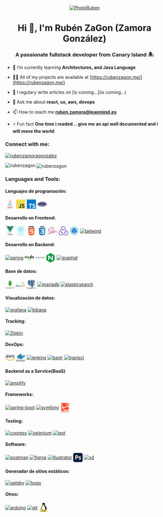 <p align="center">
  <a href="https://rubenzagon.me/">
    <img alt="PhotoRuben" src="https://s6.gifyu.com/images/gif-avatar.gif" width="100" />
  </a>
</p>

<h1 align="center">Hi 👋, I'm Rubén ZaGon (Zamora González)</h1>
<h3 align="center">A passionate fullstack developer from Canary Island 🏝</h3>

<!-- 
<p align="left"> <img src="https://komarev.com/ghpvc/?username=rubenzagon&label=Profile%20views&color=0e75b6&style=flat" alt="rubenzagon" /> </p> 
-->

<!--
<p align="left"> <a href="https://github.com/ryo-ma/github-profile-trophy"><img src="https://github-profile-trophy.vercel.app/?username=rubenzagon" alt="rubenzagon" /></a> </p> 
-->

- 🌱 I’m currently learning **Architectures, and Java Language**

- 👨‍💻 All of my projects are available at [https://rubenzagon.me/](https://rubenzagon.me/)

- 📝 I regulary write articles on [is coming...](is coming...)

- 💬 Ask me about **react, ux, aws, devops**

- 📫 How to reach me **ruben.zamora@leanmind.es**

- ⚡ Fun fact **One time i readed... give me an api well documented and i will move the world**

<h3 align="left">Connect with me:</h3>
<p align="left">
<a href="https://linkedin.com/in/rubenzamoragonzalez" target="blank"><img align="center" src="https://cdn.jsdelivr.net/npm/simple-icons@3.0.1/icons/linkedin.svg" alt="rubenzamoragonzalez" height="30" width="40" /></a>
</p>

<p><img align="left" src="https://github-readme-stats.vercel.app/api/top-langs?username=rubenzagon&show_icons=true&locale=en&layout=compact" alt="rubenzagon" /></p>

<p>&nbsp;<img align="center" src="https://github-readme-stats.vercel.app/api?username=rubenzagon&show_icons=true&locale=en" alt="rubenzagon" /></p>

<h3 align="left">Languages and Tools:</h3>

#### Lenguajes de programación:
<p align="left"> <a href="https://www.java.com" target="blank"> <img align="center" src="https://raw.githubusercontent.com/devicons/devicon/master/icons/java/java-original-wordmark.svg" alt="java" height="30"/></a>
<a href="https://developer.mozilla.org/en-US/docs/Web/JavaScript" target="blank"> <img align="center" src="https://raw.githubusercontent.com/devicons/devicon/master/icons/javascript/javascript-original.svg" alt="javascript" height="30"/></a>
<a href="https://www.typescriptlang.org/" target="blank"> <img align="center" src="https://raw.githubusercontent.com/devicons/devicon/master/icons/typescript/typescript-original.svg" alt="typescript" height="30"/></a>
<a href="https://www.php.net" target="blank"> <img align="center" src="https://raw.githubusercontent.com/devicons/devicon/master/icons/php/php-original.svg" alt="php" height="30"/></a></p>

#### Desarrollo en Frontend:
<p align="left"> <a href="https://vuejs.org/" target="blank"> <img align="center" src="https://raw.githubusercontent.com/devicons/devicon/master/icons/vuejs/vuejs-original-wordmark.svg" alt="vuejs" height="30"/></a>
 <a href="https://reactjs.org/" target="blank"> <img align="center" src="https://raw.githubusercontent.com/devicons/devicon/master/icons/react/react-original-wordmark.svg" alt="react" height="30"/></a>
 <a href="https://www.w3.org/html/" target="blank"> <img align="center" src="https://raw.githubusercontent.com/devicons/devicon/master/icons/html5/html5-original-wordmark.svg" alt="html5" height="30"/></a>
 <a href="https://www.w3schools.com/css/" target="blank"> <img align="center" src="https://raw.githubusercontent.com/devicons/devicon/master/icons/css3/css3-original-wordmark.svg" alt="css3" height="30"/></a>
 <a href="https://sass-lang.com" target="blank"> <img align="center" src="https://raw.githubusercontent.com/devicons/devicon/master/icons/sass/sass-original.svg" alt="sass" height="30"/></a>
 <a href="https://redux.js.org" target="blank"> <img align="center" src="https://raw.githubusercontent.com/devicons/devicon/master/icons/redux/redux-original.svg" alt="redux" height="30"/></a>
 <a href="https://webpack.js.org" target="blank"> <img align="center" src="https://raw.githubusercontent.com/devicons/devicon/master/icons/webpack/webpack-original.svg" alt="webpack" height="30"/></a>
 <a href="https://tailwindcss.com/" target="blank"> <img align="center" src="https://www.vectorlogo.zone/logos/tailwindcss/tailwindcss-icon.svg" alt="tailwind" height="30"/></a></p>

#### Desarrollo en Backend:
<p align="left"> <a href="https://spring.io/" target="blank"> <img align="center" src="https://www.vectorlogo.zone/logos/springio/springio-icon.svg" alt="spring" height="30"/></a>
<a href="https://nodejs.org" target="blank"> <img align="center" src="https://raw.githubusercontent.com/devicons/devicon/master/icons/nodejs/nodejs-original-wordmark.svg" alt="nodejs" height="30"/></a>
<a href="https://expressjs.com" target="blank"> <img align="center" src="https://raw.githubusercontent.com/devicons/devicon/master/icons/express/express-original-wordmark.svg" alt="express" height="30"/></a>
<a href="https://www.nginx.com" target="blank"> <img align="center" src="https://raw.githubusercontent.com/devicons/devicon/master/icons/nginx/nginx-original.svg" alt="nginx" height="30"/></a>
<a href="https://graphql.org" target="blank"> <img align="center" src="https://www.vectorlogo.zone/logos/graphql/graphql-icon.svg" alt="graphql" height="30"/></a></p>

#### Base de datos:
<p align="left"> <a href="https://www.mongodb.com/" target="blank"> <img align="center" src="https://raw.githubusercontent.com/devicons/devicon/master/icons/mongodb/mongodb-original-wordmark.svg" alt="mongodb" height="30"/></a>
 <a href="https://www.mysql.com/" target="blank"> <img align="center" src="https://raw.githubusercontent.com/devicons/devicon/master/icons/mysql/mysql-original-wordmark.svg" alt="mysql" height="30"/></a>
 <a href="https://www.postgresql.org" target="blank"> <img align="center" src="https://raw.githubusercontent.com/devicons/devicon/master/icons/postgresql/postgresql-original-wordmark.svg" alt="postgresql" height="30"/></a>
 <a href="https://mariadb.org/" target="blank"> <img align="center" src="https://www.vectorlogo.zone/logos/mariadb/mariadb-icon.svg" alt="mariadb" height="30"/></a>
 <a href="https://www.elastic.co" target="blank"> <img align="center" src="https://www.vectorlogo.zone/logos/elastic/elastic-icon.svg" alt="elasticsearch" height="30"/></a></p>

#### Visualización de datos:
<p align="left"> <a href="https://grafana.com" target="blank"> <img align="center" src="https://www.vectorlogo.zone/logos/grafana/grafana-icon.svg" alt="grafana" height="30"/></a>
<a href="https://www.elastic.co/kibana" target="blank"> <img align="center" src="https://www.vectorlogo.zone/logos/elasticco_kibana/elasticco_kibana-icon.svg" alt="kibana" height="30"/></a></p>

#### Tracking:
<p align="left"> <a href="https://zipkin.io/" target="blank"> <img align="center" src="https://zipkin.io/public/img/logo_png/zipkin_vertical_grey_gb.png" alt="Zipkin" height="30"/></a></p>

#### DevOps:
<p align="left"> <a href="https://aws.amazon.com" target="blank"> <img align="center" src="https://raw.githubusercontent.com/devicons/devicon/master/icons/amazonwebservices/amazonwebservices-original-wordmark.svg" alt="aws" height="30"/></a>
<a href="https://www.docker.com/" target="blank"> <img align="center" src="https://raw.githubusercontent.com/devicons/devicon/master/icons/docker/docker-original-wordmark.svg" alt="docker" height="30"/></a>
<a href="https://www.jenkins.io" target="blank"> <img align="center" src="https://www.vectorlogo.zone/logos/jenkins/jenkins-icon.svg" alt="jenkins" height="30"/></a>
<a href="https://www.gnu.org/software/bash/" target="blank"> <img align="center" src="https://www.vectorlogo.zone/logos/gnu_bash/gnu_bash-icon.svg" alt="bash" height="30"/></a>
<a href="https://travis-ci.org" target="blank"> <img align="center" src="https://www.vectorlogo.zone/logos/travis-ci/travis-ci-icon.svg" alt="travisci" height="30"/></a></p>

#### Backend as a Service(BaaS)
<p align="left"> <a href="https://aws.amazon.com/amplify/" target="blank"> <img align="center" src="https://docs.amplify.aws/assets/logo-dark.svg" alt="amplify" height="30"/></a></p>

#### Frameworks:
<p align="left"> <a href="https://spring.io/projects/spring-boot" target="blank"> <img align="center" src="https://miro.medium.com/max/856/1*O68LbDvD5Dcsnez73M7v4Q.png" alt="spring-boot" height="30" /></a>
<a href="https://symfony.com" target="blank"> <img align="center" src="https://symfony.com/logos/symfony_black_03.svg" alt="symfony" height="30"/></a>
<a href="https://laravel.com/" target="blank"> <img align="center" src="https://raw.githubusercontent.com/devicons/devicon/master/icons/laravel/laravel-plain-wordmark.svg" alt="laravel" height="30"/></a></p>

#### Testing:
<p align="left"> <a href="https://www.cypress.io" target="blank"> <img align="center" src="https://raw.githubusercontent.com/simple-icons/simple-icons/6e46ec1fc23b60c8fd0d2f2ff46db82e16dbd75f/icons/cypress.svg" alt="cypress" height="30"/></a>
<a href="https://www.selenium.dev" target="blank"> <img align="center" src="https://raw.githubusercontent.com/detain/svg-logos/780f25886640cef088af994181646db2f6b1a3f8/svg/selenium-logo.svg" alt="selenium" height="30"/></a>
<a href="https://jestjs.io" target="blank"> <img align="center" src="https://www.vectorlogo.zone/logos/jestjsio/jestjsio-icon.svg" alt="jest" height="30"/></a></p>

#### Software:
<p align="left"> <a href="https://postman.com" target="blank"> <img align="center" src="https://www.vectorlogo.zone/logos/getpostman/getpostman-icon.svg" alt="postman" height="30"/></a>
<a href="https://www.figma.com/" target="blank"> <img align="center" src="https://www.vectorlogo.zone/logos/figma/figma-icon.svg" alt="figma" height="30"/></a>
<a href="https://www.adobe.com/in/products/illustrator.html" target="blank"> <img align="center" src="https://www.vectorlogo.zone/logos/adobe_illustrator/adobe_illustrator-icon.svg" alt="illustrator" height="30"/></a>
<a href="https://www.photoshop.com/en" target="blank"> <img align="center" src="https://raw.githubusercontent.com/devicons/devicon/master/icons/photoshop/photoshop-plain.svg" alt="photoshop" height="30"/></a>
<a href="https://www.adobe.com/products/xd.html" target="blank"> <img align="center" src="https://cdn.worldvectorlogo.com/logos/adobe-xd.svg" alt="xd" height="30"/></a></p>

#### Generador de sitios estáticos:
<p align="left"> <a href="https://www.gatsbyjs.com/" target="blank"> <img align="center" src="https://www.vectorlogo.zone/logos/gatsbyjs/gatsbyjs-icon.svg" alt="gatsby" height="30"/></a>
<a href="https://gohugo.io/" target="blank"> <img align="center" src="https://api.iconify.design/logos-hugo.svg" alt="hugo" height="30"/></a></p>

#### Otros:
<p align="left"> <a href="https://www.arduino.cc/" target="blank"> <img align="center" src="https://cdn.worldvectorlogo.com/logos/arduino-1.svg" alt="arduino" height="30"/></a>
<a href="https://git-scm.com/" target="blank"> <img align="center" src="https://www.vectorlogo.zone/logos/git-scm/git-scm-icon.svg" alt="git" height="30"/></a>
<a href="https://www.linux.org/" target="blank"> <img align="center" src="https://raw.githubusercontent.com/devicons/devicon/master/icons/linux/linux-original.svg" alt="linux" height="30"/></a></p> 

